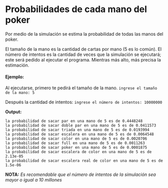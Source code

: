 # Probabilidades de cada mano del poker
Por medio de la simulación se estima la probabilidad de todas las manos del poker.

El tamaño de la mano es la cantidad de cartas por mano (5 es lo común). El número de intentos es la cantidad de veces que la simulación se ejecutará; este será pedido al ejecutar el programa. Mientras más alto, más precisa la estimación.

#### Ejemplo:

Al ejecutarse, primero te pedirá el tamaño de la mano.
`ingrese el tamaño de la mano: 5`  

Después la cantidad de intentos:
`ingrese el número de intentos: 10000000`

**Output:**
```
la probabilidad de sacar par en una mano de 5 es de 0.4448248
la probabilidad de sacar doble par en una mano de 5 es de 0.0411573
la probabilidad de sacar triada en una mano de 5 es de 0.0193994
la probabilidad de sacar escalera en una mano de 5 es de 0.0064548
la probabilidad de sacar color en una mano de 5 es de 0.0020706
la probabilidad de sacar full en una mano de 5 es de 0.0011263
la probabilidad de sacar poker en una mano de 5 es de 0.0001875
la probabilidad de sacar escalera de color en una mano de 5 es de 2.13e-05
la probabilidad de sacar escalera real de color en una mano de 5 es de 1.5e-06
```

**NOTA:** *Es recomendable que el número de intentos de la simulación sea mayor o igual a 10 millones*
